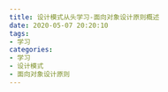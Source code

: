 ```yaml
---
title: 设计模式从头学习-面向对象设计原则概述
date: 2020-05-07 20:20:10
tags: 
- 学习
categories:
- 学习
- 设计模式
- 面向对象设计原则
---
```

